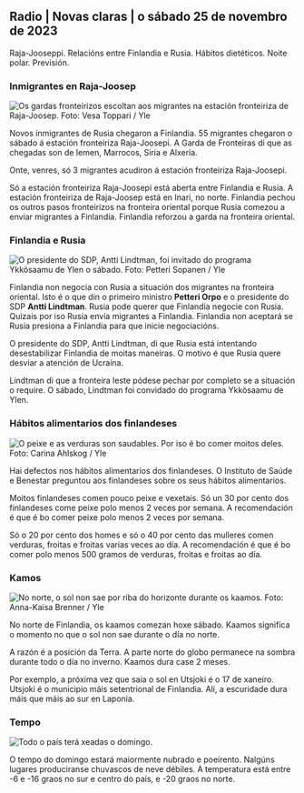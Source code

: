 ## Radio \| Novas claras \| o sábado 25 de novembro de 2023

Raja-Jooseppi. Relacións entre Finlandia e Rusia. Hábitos dietéticos. Noite polar. Previsión.

### Inmigrantes en Raja-Joosep

![Os gardas fronteirizos escoltan aos migrantes na estación fronteiriza de Raja-Joosep. Foto: Vesa Toppari / Yle](https://images.cdn.yle.fi/image/upload/c_crop,h_2485,w_4434,x_0,y_0/ar_1.7777777777777777,c_fill,g_faces,h_675,w_1200.0/d_1201q_auto:eco/f_auto/fl_lossy/v1700923049/39-12066516562050c25bf5)

Novos inmigrantes de Rusia chegaron a Finlandia. 55 migrantes chegaron o sábado á estación fronteiriza Raja-Joosepi. A Garda de Fronteiras di que as chegadas son de Iemen, Marrocos, Siria e Alxeria.

Onte, venres, só 3 migrantes acudiron á estación fronteiriza Raja-Joosepi.

Só a estación fronteiriza Raja-Joosepi está aberta entre Finlandia e Rusia. A estación fronteiriza de Raja-Joosep está en Inari, no norte. Finlandia pechou os outros pasos fronteirizos na fronteira oriental porque Rusia comezou a enviar migrantes a Finlandia. Finlandia reforzou a garda na fronteira oriental.

### Finlandia e Rusia

![O presidente do SDP, Antti Lindtman, foi invitado do programa Ykkösaamu de Ylen o sábado. Foto: Petteri Sopanen / Yle](https://images.cdn.yle.fi/image/upload/c_crop,h_2246,w_3994,x_0,y_219/ar_1.7777777777777777,c_fill,g_faces,h_671,w_r1201.q_auto:eco/f_auto/fl_lossy/v1700900444/39-12065056561addd4a0a6)

Finlandia non negocia con Rusia a situación dos migrantes na fronteira oriental. Isto é o que din o primeiro ministro **Petteri Orpo** e o presidente do SDP **Antti Lindtman**. Rusia pode querer que Finlandia negocie con Rusia. Quizais por iso Rusia envía migrantes a Finlandia. Finlandia non aceptará se Rusia presiona a Finlandia para que inicie negociacións.

O presidente do SDP, Antti Lindtman, di que Rusia está intentando desestabilizar Finlandia de moitas maneiras. O motivo é que Rusia quere desviar a atención de Ucraína.

Lindtman di que a fronteira leste pódese pechar por completo se a situación o require. O sábado, Lindtman foi convidado do programa Ykkösaamu de Ylen.

### Hábitos alimentarios dos finlandeses

![O peixe e as verduras son saudables. Por iso é bo comer moitos deles. Foto: Carina Ahlskog / Yle](https://images.cdn.yle.fi/image/upload/c_crop,h_2495,w_4437,x_987,y_765/ar_1.7777777777777777,c_fill,g_faces,w_12_100,w_1200.q_auto:eco/f_auto/fl_lossy/v1693405582/39-116488464ef488e5f9cd)

Hai defectos nos hábitos alimentarios dos finlandeses. O Instituto de Saúde e Benestar preguntou aos finlandeses sobre os seus hábitos alimentarios.

Moitos finlandeses comen pouco peixe e vexetais. Só un 30 por cento dos finlandeses come peixe polo menos 2 veces por semana. A recomendación é que é bo comer peixe polo menos 2 veces por semana.

Só o 20 por cento dos homes e só o 40 por cento das mulleres comen verduras, froitas e froitas varias veces ao día. A recomendación é que é bo comer polo menos 500 gramos de verduras, froitas e froitas ao día.

### Kamos

![No norte, o sol non sae por riba do horizonte durante os kaamos. Foto: Anna-Kaisa Brenner / Yle](https://images.cdn.yle.fi/image/upload/c_crop,h_1944,w_3456,x_0,y_1025/ar_1.7777777777777777,c_fill,g_faces,w_1200,w_1200.0/q_auto:eco/f_auto/fl_lossy/v1641653122/39-89980561d9a329301e9)

No norte de Finlandia, os kaamos comezan hoxe sábado. Kaamos significa o momento no que o sol non sae durante o día no norte.

A razón é a posición da Terra. A parte norte do globo permanece na sombra durante todo o día no inverno. Kaamos dura case 2 meses.

Por exemplo, a próxima vez que saia o sol en Utsjoki é o 17 de xaneiro. Utsjoki é o municipio máis setentrional de Finlandia. Alí, a escuridade dura máis que máis ao sur en Laponia.

### Tempo

![Todo o país terá xeadas o domingo.](https://images.cdn.yle.fi/image/upload/c_crop,h_1080,w_1919,x_0,y_0/ar_1.77777777777777777,c_fill,g_faces,h_6705,w_/dpr_1.0/q_auto:eco/f_auto/fl_lossy/v1700928265/39-120668565621aeb49ab4)

O tempo do domingo estará maiormente nubrado e poeirento. Nalgúns lugares produciranse chuvascos de neve débiles. A temperatura está entre -6 e -16 graos no sur e centro do país, e -20 graos no norte.